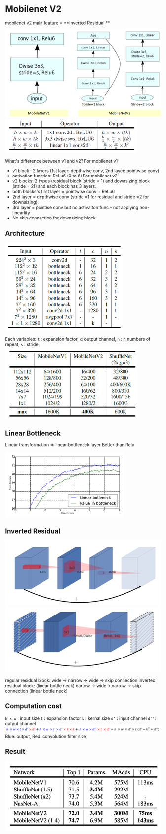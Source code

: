 # Mobilenet V2
mobilenet v2
main feature = **Inverted Residual **

![](./img/mbnv2_1.png)
![](./img/mbnv2_2.png)

What's difference between v1 and v2?
For mobilenet v1
- v1 block  : 2 layers (1st layer: depthwise conv, 2nd layer: pointwise conv)
- activation function: ReLu6 (0 to 6)
For mobilenet v2
- v2 blocks: 2 types (residual block (stride = 1) and downsizing block (stride = 2)) and each block has 3 layers.
- both blocks's first layer = pointwise conv + ReLu6
- 2nd layer = depthwise conv (stride =1 for residual and stride =2 for downsizing).
- 3rd layer = pointise conv but no activaiton func - not applying non-linearlity
- No skip connection for downsizing block.

## Architecture
![](./img/mbnv2_3.png)

Each variables:
`t` : expansion factor, `c`: output channel, `n` : n numbers of repeat, `s` : stride.
![](./img/mbnv2_4.png)

## Linear Bottleneck
Linear transformation => linear bottleneck layer
Better than Relu

![](./img/mbnv2_5.png)

## Inverted Residual
![](./img/mbnv2_6.png)
![](./img/mbnv2_7.png)


regular residual block: wide -> narrow -> wide -> skip connection
inverted residual block: (linear bottle neck) narrow -> wide-> narrow -> skip connection  (linear bottle neck)

## Computation cost
`h x w` : input size
`t` : expansion factor
`k` : kernal size
`d'` : input channel
`d''`: output channel
![](./img/mbnv2_8.png)
Blue: output, Red: convolution filter size

## Result
![](./img/mbnv2_9.png)

